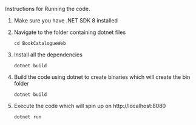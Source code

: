 Instructions for Running the code.

1. Make sure you have .NET SDK 8 installed

2. Navigate to the folder containing dotnet files

   `cd BookCatalogueWeb`

3. Install all the dependencies

   `dotnet build`

4. Build the code using dotnet to create binaries which will create the bin folder

    `dotnet build`

5. Execute the code which will spin up on http://localhost:8080

    `dotnet run`
